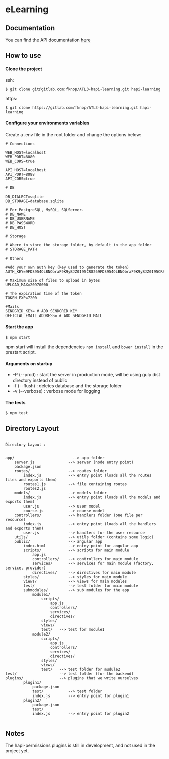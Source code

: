 # eLearning

## Documentation

You can find the API documentation [here](http://fknop.github.io/hapi-learning-docs)

## How to use

#### Clone the project

ssh:
```
$ git clone git@gitlab.com:fknop/ATL3-hapi-learning.git hapi-learning
```

https:
```
$ git clone https://gitlab.com/fknop/ATL3-hapi-learning.git hapi-learning
```

#### Configure your environments variables

Create a .env file in the root folder and change the options below:

```
# Connections

WEB_HOST=localhost
WEB_PORT=8080
WEB_CORS=true

API_HOST=localhost
API_PORT=8088
API_CORS=true

# DB

DB_DIALECT=sqlite
DB_STORAGE=database.sqlite

# For PostgreSQL, MySQL, SQLServer.
# DB_NAME
# DB_USERNAME
# DB_PASSWORD
# DB_HOST

# Storage

# Where to store the storage folder, by default in the app folder
# STORAGE_PATH

# Others

#Add your own auth key (key used to generate the token)
AUTH_KEY=9FDS954QLBNQbraF9K9yBJZ0I95CR8269FDS954QLBNQbraF9K9yBJZ0I95CR826

# Maximum size of files to upload in bytes
UPLOAD_MAX=20970000

# The expiration time of the token
TOKEN_EXP=7200

#Mails
SENDGRID_KEY= # ADD SENDGRID KEY
OFFICIAL_EMAIL_ADDRESS= # ADD SENDGRID MAIL

```

#### Start the app 

```
$ npm start
```

npm start will install the dependencies `npm install` and `bower install` in the prestart script.

#### Arguments on startup

* -P (--prod) : start the server in production mode, will be using gulp dist directory instead of public
* -f (--flush) : deletes database and the storage folder 
* -v (--verbose) : verbose mode for logging

#### The tests

```
$ npm test
```


## Directory Layout

```

Directory Layout :


app/                          --> app folder
    server.js               --> server (node entry point)
    package.json
    routes/                 --> routes folder
        index.js            --> entry point (loads all the routes files and exports them)
        routes1.js          --> file containing routes
        routes2.js
    models/                 --> models folder
        index.js            --> entry point (loads all the models and exports them)
        user.js             --> user model
        course.js           --> course model
    controllers/            --> handlers folder (one file per resource)
        index.js            --> entry point (loads all the handlers and exports them)
        user.js             --> handlers for the user resource
    utils/                  --> utils folder (contains some logic)
    public/                 --> angular app
        index.html          --> entry point for angular app
        scripts/            --> scripts for main module
            app.js
            controllers/    --> controllers for main module
            services/       --> services for main module (factory, service, provider)
            directives/     --> directives for main module
        styles/             --> styles for main module
        views/              --> views for main modules
        test/               --> test folder for main module
        submodules/         --> sub modules for the app
            module1/
                scripts/
                    app.js
                    controllers/
                    services/
                    directives/
                styles/
                views/
                test/   --> test for module1
            module2/
                scripts/
                    app.js
                    controllers/
                    services/
                    directives/
                styles/
                views/
                test/   --> test folder for mudule2
test/                   --> test folder (for the backend)
plugins/                --> plugins that we write ourselves
        plugin1/
            package.json
            test/           --> test folder
            index.js        --> entry point for plugin1
        plugin2/
            package.json
            test/
            index.js        --> entry point for plugin2


```

## Notes

The hapi-permissions plugins is still in development, and not used in the project yet.

